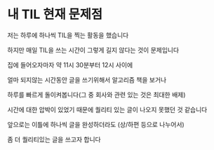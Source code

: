# 내 TIL 현재 문제점
저는 하루에 하나씩 TIL을 찍는 활동을 했습니다

하지만 매일 TIL을 쓰는 시간이 그렇게 길지 않다는 것이 문제입니다

집에 들어오자마자 약 11시 30분부터 12시 사이에

얼마 되지않는 시간동안 글을 쓰기위해서 알고리즘 책을 보거나

하루를 빠르게 돌이켜봅니다(그 중 회사와 관련 있는 것은 최대한 배제)

시간에 대한 압박이 있었기 때문에 퀄리티 있는 글이 나오지 못했던 것 같습니다

앞으로는 이틀에 하나씩 글을 완성하더라도
(상/하편 등으로 나누어서)

좀 더 퀄리티있는 글을 쓰고자 합니다
